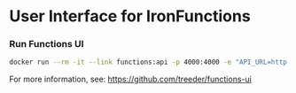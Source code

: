 # User Interface for IronFunctions

### Run Functions UI

```sh
docker run --rm -it --link functions:api -p 4000:4000 -e "API_URL=http://api:8080" iron/functions-ui
```

For more information, see:  https://github.com/treeder/functions-ui
